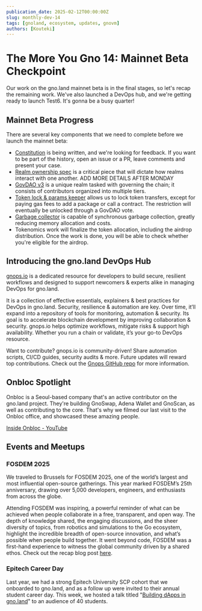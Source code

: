 ```yaml
---
publication_date: 2025-02-12T00:00:00Z
slug: monthly-dev-14
tags: [gnoland, ecosystem, updates, gnovm]
authors: [Kouteki]
---
```


# The More You Gno 14: Mainnet Beta Checkpoint

Our work on the gno.land mainnet beta is in the final stages, so let's recap the remaining work. We've also launched a DevOps hub, and we're getting ready to launch Test6. It's gonna be a busy quarter!

## Mainnet Beta Progress

There are several key components that we need to complete before we launch the mainnet beta:
* [Constitution](https://github.com/gnolang/genesis) is being written, and we're looking for feedback. If you want to be part of the history, open an issue or a PR, leave comments and present your case.
* [Realm ownership spec](https://github.com/gnolang/gno/issues/2743) is a critical piece that will dictate how realms interact with one another. ADD MORE DETAILS AFTER MONDAY
* [GovDAO v3](https://github.com/gnolang/gno/issues/3078) is a unique realm tasked with governing the chain; it consists of contributors organized into multiple tiers.
* [Token lock & params keeper](https://github.com/gnolang/gno/pull/3176) allows us to lock token transfers, except for paying gas fees to add a package or call a contract. The restriction will eventually be unlocked through a GovDAO vote.
* [Garbage collector](https://github.com/gnolang/gno/issues/266) is capable of synchronous garbage collection, greatly reducing memory allocation and costs.
* Tokenomics work will finalize the token allocation, including the airdrop distribution. Once the work is done, you will be able to check whether you're eligible for the airdrop.

## Introducing the gno.land DevOps Hub

[gnops.io](https://gnops.io/) is a dedicated resource for developers to build secure, resilient workflows and designed to support newcomers & experts alike in managing DevOps for gno.land.

It is a collection of effective essentials, explainers & best practices for DevOps in gno.land. Security, resilience & automation are key. Over time, it’ll expand into a repository of tools for monitoring, automation & security. Its goal is to accelerate blockchain development by improving collaboration & security. gnops.io helps optimize workflows, mitigate risks & support high availability. Whether you run a chain or validate, it’s your go-to DevOps resource.

Want to contribute? gnops.io is community-driven! Share automation scripts, CI/CD guides, security audits & more. Future updates will reward top contributions. Check out the [Gnops GitHub repo](https://github.com/gnoverse/gnops) for more information.

## Onbloc Spotlight

Onbloc is a Seoul-based company that's an active contributor on the gno.land project. They're building GnoSwap, Adena Wallet and GnoScan, as well as contributing to the core. That's why we filmed our last visit to the Onbloc office, and showcased these amazing people.

[Inside Onbloc - YouTube](https://www.youtube.com/watch?v=7umxHYDJ4Bk)

## Events and Meetups

### FOSDEM 2025

We traveled to Brussels for FOSDEM 2025, one of the world’s largest and most influential open-source gatherings. This year marked FOSDEM’s 25th anniversary, drawing over 5,000 developers, engineers, and enthusiasts from across the globe.

Attending FOSDEM was inspiring, a powerful reminder of what can be achieved when people collaborate in a free, transparent, and open way. The depth of knowledge shared, the engaging discussions, and the sheer diversity of topics, from robotics and simulations to the Go ecosystem, highlight the incredible breadth of open-source innovation, and what’s possible when people build together. It went beyond code, FOSDEM was a first-hand experience to witness the global community driven by a shared ethos.
Check out the recap blog post [here](https://gno.land/r/gnoland/blog:p/fosdem-2025).

### Epitech Career Day

Last year, we had a strong Epitech University SCP cohort that we onboarded to gno.land, and as a follow up were invited to their annual student career day. This week, we hosted a talk titled "[Building dApps in gno.land](https://github.com/gnolang/workshops/blob/main/presentations/2025-02-05--epitech--leon/building-dapps.pdf)" to an audience of 40 students.